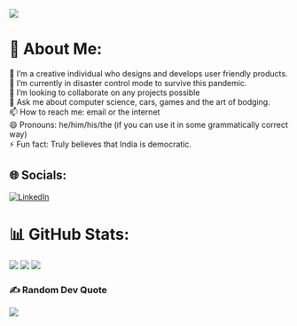 ![](https://komarev.com/ghpvc/?username=JohnNixon6972)
# 💫 About Me:
🔭 I’m a creative individual who designs and develops user friendly products.<br>🌱 I’m currently in disaster control mode to survive this pandemic.<br>👯 I’m looking to collaborate on any projects possible<br>💬 Ask me about computer science, cars, games and the art of bodging.<br>📫 How to reach me: email or the internet<br>😄 Pronouns: he/him/his/the (if you can use it in some grammatically correct way)<br>⚡ Fun fact: Truly believes that India is democratic.


## 🌐 Socials:
[![LinkedIn](https://img.shields.io/badge/LinkedIn-%230077B5.svg?logo=linkedin&logoColor=white)](https://www.linkedin.com/in/john-nixon-0a22471b3/) 

# 📊 GitHub Stats:
![](https://github-readme-stats-eight-theta.vercel.app/api?username=JohnNixon6972&show_icons=true&theme=dark&hide_border=false&include_all_commits=true&count_private=true")
![](https://github-readme-stats-eight-theta.vercel.app/api/top-langs/?username=JohnNixon6972&layout=compact&langs_count=8&theme=dark&hide_border=false&include_all_commits=true&count_private=true)
![](https://streak-stats.demolab.com/?user=JohnNixon6972&theme=dark&hide_border=false)

### ✍️ Random Dev Quote
![](https://quotes-github-readme.vercel.app/api?type=horizontal&theme=dark)
